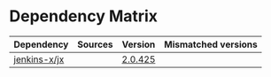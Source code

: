 # Dependency Matrix

Dependency | Sources | Version | Mismatched versions
---------- | ------- | ------- | -------------------
[jenkins-x/jx](https://github.com/jenkins-x/jx) |  | [2.0.425](https://github.com/jenkins-x/jx/releases/tag/v2.0.425) | 
